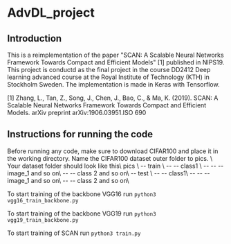 # AdvDL_project

## Introduction

This is a reimplementation of the paper "SCAN: A Scalable Neural Networks Framework
Towards Compact and Efficient Models" [1] published in NIPS19. 
This project is conductd as the final project in the course DD2412 Deep learning advanced course at the Royal Institute of Technology (KTH) in Stockholm Sweden. 
The implementation is made in Keras with Tensorflow. 

[1] Zhang, L., Tan, Z., Song, J., Chen, J., Bao, C., & Ma, K. (2019). SCAN: A Scalable Neural Networks Framework Towards Compact and Efficient Models. arXiv preprint arXiv:1906.03951.ISO 690	

## Instructions for running the code

Before running any code, make sure to download CIFAR100 and place it in the working directory. Name the CIFAR100 dataset outer folder to pics. \\ 
Your dataset folder should look like this\\
pics \\
-- train \\
-- -- class1 \\
-- -- -- image_1 and so on\\
-- -- class 2 and so on\\
-- test \\
-- -- class1\\
-- -- -- image_1 and so on\\
-- -- class 2 and so on\\

To start training of the backbone VGG16 run ```python3 vgg16_train_backbone.py```

To start training of the backbone VGG19 run ```python3 vgg19_train_backbone.py```

To start training of SCAN run ```python3 train.py ```
